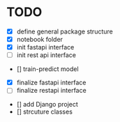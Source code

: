 # TODO

- [x] define general package structure
- [x] notebook folder
- [x] init fastapi interface
- [ ] init rest api interface
- [] train-predict model
- [x] finalize fastapi interface
- [ ] finalize restapi interface
- [] add Django project
- [] strcuture classes
